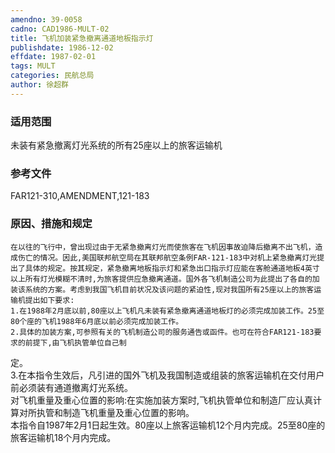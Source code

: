 ```yaml
---
amendno: 39-0058  
cadno: CAD1986-MULT-02  
title: 飞机加装紧急撤离通道地板指示灯  
publishdate: 1986-12-02  
effdate: 1987-02-01  
tags: MULT  
categories: 民航总局  
author: 徐超群  
---
```

  
### 适用范围  
未装有紧急撤离灯光系统的所有25座以上的旅客运输机  
  
<!--more-->  
### 参考文件  
FAR121-310,AMENDMENT,121-183  
  
### 原因、措施和规定  
    在以往的飞行中，曾出现过由于无紧急撤离灯光而使旅客在飞机因事故迫降后撤离不出飞机，造成伤亡的情况。因此,美国联邦航空局在其联邦航空条例FAR-121-183中对机上紧急撤离灯光提出了具体的规定。按其规定，紧急撤离地板指示灯和紧急出口指示灯应能在客舱通道地板4英寸以上所有灯光模糊不清时,为旅客提供应急撤离通道。国外各飞机制造公司为此提出了各自的加装该系统的方案。考虑到我国飞机目前状况及该问题的紧迫性,现对我国所有25座以上的旅客运输机提出如下要求:  
    1.在1988年2月底以前,80座以上飞机凡未装有紧急撤离通道地板灯的必须完成加装工作。25至80个座的飞机1988年6月底以前必须完成加装工作。  
    2.具体的加装方案,可参照有关的飞机制造公司的服务通告或函件。也可在符合FAR121-183要求的前提下,由飞机执管单位自己制  
  
  
定。  
    3.在本指令生效后，凡引进的国外飞机及我国制造或组装的旅客运输机在交付用户前必须装有通道撤离灯光系统。  
    对飞机重量及重心位置的影响:在实施加装方案时,飞机执管单位和制造厂应认真计算对所执管和制造飞机重量及重心位置的影响。  
    本指令自1987年2月1日起生效。80座以上旅客运输机12个月内完成。25至80座的旅客运输机18个月内完成。  

